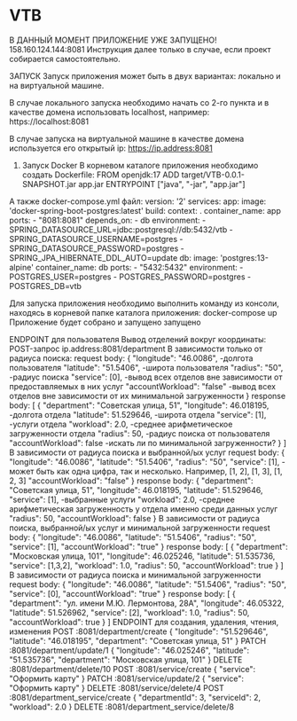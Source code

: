# VTB

В ДАННЫЙ МОМЕНТ ПРИЛОЖЕНИЕ УЖЕ ЗАПУЩЕНО!
158.160.124.144:8081
Инструкция далее только в случае, если проект собирается самостоятельно.

ЗАПУСК
Запуск приложения может быть в двух вариантах: локально и на виртуальной машине.

В случае локального запуска необходимо начать со 2-го пункта и в качестве домена использовать localhost, например:
https://localhost:8081

В случае запуска на виртуальной машине в качестве домена используется его открытый ip:
https://ip.address:8081

1. Запуск Docker 
В корневом каталоге приложения необходимо создать Dockerfile:
FROM openjdk:17
ADD target/VTB-0.0.1-SNAPSHOT.jar app.jar
ENTRYPOINT ["java", "-jar", "app.jar"]

А также docker-compose.yml файл:
version: '2'
services:
  app:
    image: 'docker-spring-boot-postgres:latest'
    build:
      context: .
    container_name: app
    ports:
      - "8081:8081"
    depends_on:
      - db
    environment:
      - SPRING_DATASOURCE_URL=jdbc:postgresql://db:5432/vtb
      - SPRING_DATASOURCE_USERNAME=postgres
      - SPRING_DATASOURCE_PASSWORD=postgres
      - SPRING_JPA_HIBERNATE_DDL_AUTO=update
  db:
    image: 'postgres:13-alpine'
    container_name: db
    ports:
      - "5432:5432"
    environment:
      - POSTGRES_USER=postgres
      - POSTGRES_PASSWORD=postgres
      - POSTGRES_DB=vtb

Для запуска приложения необходимо выполнить команду из консоли, находясь в корневой папке каталога приложения: docker-compose up
Приложение будет собрано и запущено запущено



  ENDPOINT для пользователя
    Вывод отделений вокруг координаты: POST-запрос ip.address:8081/department
      В зависимости только от радиуса поиска:
        request body:  {
          "longitude": "46.0086",      -долгота пользователя 
          "latitude": "51.5406",       -широта пользователя
          "radius": "50",              -радиус поиска
          "service": [0],              -вывод всех отделов вне зависимости от предоставляемых в них услуг
          "accountWorkload": "false"   -вывод всех отделов вне зависимости от их минимальной загруженности
        } 
        response body:  [
          {
              "department": "Советская улица, 51",
              "longitude": 46.018195,        -долгота отдела
              "latitude": 51.529646,         -широта отдела
              "service": [1],                -услуги отдела
              "workload": 2.0,               -среднее арифметическое загруженности отдела
              "radius": 50,                  -радиус поиска от пользователя
              "accountWorkload": false       -искать ли по минимальной загруженности?
          }
      ]
      В зависимости от радиуса поиска и выбранной/ых услуг
        request body: {
          "longitude": "46.0086", 
          "latitude": "51.5406",
          "radius": "50",
          "service": [1],              - может быть как одна цифра, так и несколько. Например, [1, 2], [1, 3], [1, 2, 3] 
          "accountWorkload": "false"
        }
        response body:  {
          "department": "Советская улица, 51",
          "longitude": 46.018195,
          "latitude": 51.529646,
          "service": [1],                -выбранные услуги
          "workload": 2.0,               -среднее арифметическая загруженность у отдела именно среди данных услуг
          "radius": 50,
          "accountWorkload": false
        }
      В зависимости от радиуса поиска, выбранной/ых услуг и минимальной загруженности
        request body: {
            "longitude": "46.0086", 
            "latitude": "51.5406",
            "radius": "50",
            "service": [1],
            "accountWorkload": "true"
        }
        response body: [
          {
              "department": "Московская улица, 101",
              "longitude": 46.025246,
              "latitude": 51.535736,
              "service": [1,3,2],
              "workload": 1.0,
              "radius": 50,
              "accountWorkload": true
          }
        ]
       В зависимости от радиуса поиска и минимальной загруженности
         request body: {
            "longitude": "46.0086", 
            "latitude": "51.5406",
            "radius": "50",
            "service": [0],
            "accountWorkload": "true"
        }
        response body: [
          {
              "department": "ул. имени М.Ю. Лермонтова, 28А",
              "longitude": 46.05322,
              "latitude": 51.526962,
              "service": [2],
              "workload": 1.0,
              "radius": 50,
              "accountWorkload": true
          }
      ]
    ENDPOINT для создания, удаления, чтения, изменения 
    POST :8081/department/create {
        "longitude": "51.529646",
        "latitude": "46.018195",
        "department": "Советская улица, 51"
    }
    PATCH :8081/department/update/1 {
        "longitude": "46.025246",
        "latitude": "51.535736",
        "department": "Московская улица, 101"
    }
    DELETE :8081/department/delete/10
    POST :8081/service/create
    {
      "service": "Оформить карту"
    }
    PATCH :8081/service/update/2 
    {
      "service": "Оформить карту"
    }
    DELETE :8081/service/delete/4
    POST :8081/department_service/create {
        "departmentId": 3,
        "serviceId": 2,
        "workload": 2.0
    }
    DELETE :8081/department_service/delete/8
    

    
      
